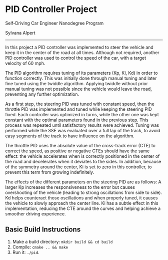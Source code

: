 # PID Controller Project
Self-Driving Car Engineer Nanodegree Program

Sylvana Alpert

---

In this project a PID controller was implemented to steer the vehicle and keep it in the center of the road at all times. Although not required, another PID controller was used to control the speed of the car, with a target velocity of 60 mph.

The PID algorithm requires tuning of its parameters (Kp, Ki, Kd) in order to function correctly. This was initially done through manual tuning and later fine tuned using the twiddle algorithm. Applying twiddle without prior manual tuning was not possible since the vehicle would leave the road, preventing any further optimization.

As a first step, the steering PID was tuned with constant speed, then the throttle PID was implemented and tuned while keeping the steering PID fixed. Each controller was optimized in turns, while the other one was kept constant with the optimal parameters found in the previous step. This process was repeated until satisfactory results were achieved. Tuning was performed while the SSE was evaluated over a full lap of the track, to avoid easy segments of the track to have influence on the algorithm.

The throttle PID uses the absolute value of the cross-track error (CTE) to correct the speed, as positive or negative CTEs should have the same effect: the vehicle accelerates when is correctly positioned in the center of the road and decelerates when it deviates to the sides. In addition, because of the symmetry around the center, Ki is set to zero in this controller, to prevent this term from growing indefinitely.

The effects of the different parameters on the steering PID are as follows: A larger Kp increases the responsiveness to the error but causes overshooting of the vehicle (leading to strong oscillations from side to side). Kd helps counteract those oscillations and when properly tuned, it causes the vehicle to slowly approach the center line. Ki has a subtle effect in this implementation, reducing the CTE around the curves and helping achieve a smoother driving experience.


## Basic Build Instructions

1. Make a build directory: `mkdir build && cd build`
2. Compile: `cmake .. && make`
3. Run it: `./pid`.
